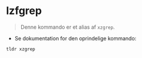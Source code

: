# lzfgrep

> Denne kommando er et alias af `xzgrep`.

- Se dokumentation for den oprindelige kommando:

`tldr xzgrep`
